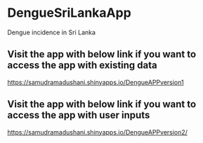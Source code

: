 # DengueSriLankaApp
Dengue incidence in Sri Lanka

## Visit the app with below link if you want to access the app with existing data

https://samudramadushani.shinyapps.io/DengueAPPversion1

## Visit the app with below link if you want to access the app with user inputs

https://samudramadushani.shinyapps.io/DengueAPPversion2/
